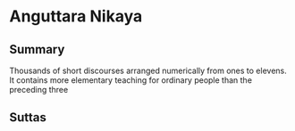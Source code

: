 # Anguttara Nikaya

## Summary

Thousands of short discourses arranged numerically from ones to elevens. It contains more elementary teaching for ordinary people than the preceding three

## Suttas